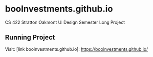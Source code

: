 # booInvestments.github.io
CS 422 Stratton Oakmont UI Design Semester Long Project

## Running Project
Visit: [link booinvestments.github.io]: https://booinvestments.github.io/

